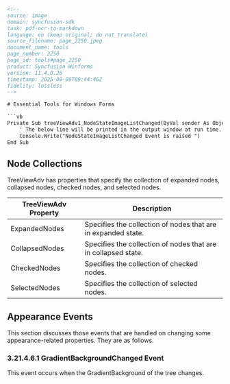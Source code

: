 ```html
<!-- 
source: image
domain: syncfusion-sdk
task: pdf-ocr-to-markdown
language: en (keep original; do not translate)
source_filename: page_2250.jpeg
document_name: tools
page_number: 2250
page_id: tools#page_2250
product: Syncfusion Winforms
version: 11.4.0.26
timestamp: 2025-08-09T09:44:46Z
fidelity: lossless
-->

# Essential Tools for Windows Forms

```vb
Private Sub treeViewAdv1_NodeStateImageListChanged(ByVal sender As Object, ByVal e As EventArgs)
    ' The below line will be printed in the output window at run time.
    Console.Write("NodeStateImageListChanged Event is raised ")
End Sub
```

## Node Collections

TreeViewAdv has properties that specify the collection of expanded nodes, collapsed nodes, checked nodes, and selected nodes.

| TreeViewAdv Property     | Description                     |
|--------------------------|----------------------------------|
| ExpandedNodes            | Specifies the collection of nodes that are in expanded state. |
| CollapsedNodes           | Specifies the collection of nodes that are in collapsed state. |
| CheckedNodes             | Specifies the collection of checked nodes. |
| SelectedNodes            | Specifies the collection of selected nodes. |

## Appearance Events

This section discusses those events that are handled on changing some appearance-related properties. They are as follows.

### 3.21.4.6.1 GradientBackgroundChanged Event

This event occurs when the GradientBackground of the tree changes.
```